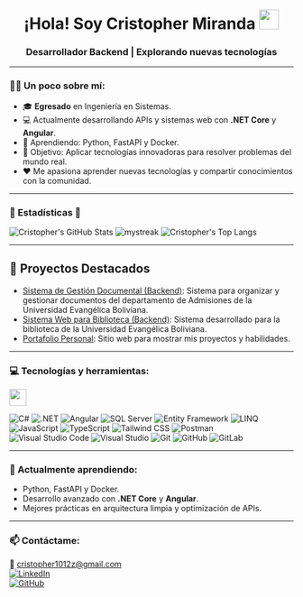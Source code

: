 <h1 align="center">¡Hola! Soy Cristopher Miranda <img src="https://media.giphy.com/media/hvRJCLFzcasrR4ia7z/giphy.gif" width="35"></h1>

<h3 align="center">Desarrollador Backend | Explorando nuevas tecnologías</h3>

---

### 👨‍💻 Un poco sobre mí:

- 🎓 **Egresado** en Ingeniería en Sistemas.  
- 💻 Actualmente desarrollando APIs y sistemas web con **.NET Core** y **Angular**.  
- 🌱 Aprendiendo: Python, FastAPI y Docker.  
- 🎯 Objetivo: Aplicar tecnologías innovadoras para resolver problemas del mundo real.  
- ❤️ Me apasiona aprender nuevas tecnologías y compartir conocimientos con la comunidad.  

---

### 🚀 Estadísticas 🚀
![Cristopher's GitHub Stats](https://github-readme-stats.vercel.app/api?username=Mirandaaca&show_icons=true&theme=tokyonight)
<img src="https://github-readme-streak-stats.herokuapp.com/?user=Mirandaaca&theme=tokyonight" alt="mystreak"/>
![Cristopher's Top Langs](https://github-readme-stats.vercel.app/api/top-langs/?username=Mirandaaca&theme=tokyonight&layout=compact)

---

## 🚀 Proyectos Destacados  
- [Sistema de Gestión Documental (Backend)](https://github.com/Mirandaaca/documentalmanagement-api): Sistema para organizar y gestionar documentos del departamento de Admisiones de la Universidad Evangélica Boliviana.  
- [Sistema Web para Biblioteca (Backend)](https://github.com/Mirandaaca/librarymanagement-api): Sistema desarrollado para la biblioteca de la Universidad Evangélica Boliviana.  
- [Portafolio Personal](https://github.com/mirandaaca/portafolio): Sitio web para mostrar mis proyectos y habilidades.  

---

### 💻 Tecnologías y herramientas:
<p>
  <img src="https://media.giphy.com/media/SWoSkN6DxTszqIKEqv/giphy.gif" width="30">  
</p>

![C#](https://img.shields.io/badge/C%23-239120?style=for-the-badge&logo=csharp&logoColor=white)
![.NET](https://img.shields.io/badge/.NET-512BD4?style=for-the-badge&logo=dotnet&logoColor=white)
![Angular](https://img.shields.io/badge/Angular-DD0031?style=for-the-badge&logo=angular&logoColor=white)
![SQL Server](https://img.shields.io/badge/SQL-CC2927?style=for-the-badge&logo=microsoftsqlserver&logoColor=white)
![Entity Framework](https://img.shields.io/badge/Entity_Framework-512BD4?style=for-the-badge&logo=nuget&logoColor=white)
![LINQ](https://img.shields.io/badge/LINQ-239120?style=for-the-badge&logo=csharp&logoColor=white)
![JavaScript](https://img.shields.io/badge/JavaScript-F7DF1E?style=for-the-badge&logo=javascript&logoColor=black)
![TypeScript](https://img.shields.io/badge/TypeScript-007ACC?style=for-the-badge&logo=typescript&logoColor=white)
![Tailwind CSS](https://img.shields.io/badge/Tailwind_CSS-38B2AC?style=for-the-badge&logo=tailwind-css&logoColor=white)
![Postman](https://img.shields.io/badge/Postman-FF6C37?style=for-the-badge&logo=postman&logoColor=white)
![Visual Studio Code](https://img.shields.io/badge/VS_Code-007ACC?style=for-the-badge&logo=visualstudiocode&logoColor=white)
![Visual Studio](https://img.shields.io/badge/Visual_Studio-5C2D91?style=for-the-badge&logo=visualstudio&logoColor=white)
![Git](https://img.shields.io/badge/Git-F05032?style=for-the-badge&logo=git&logoColor=white)
![GitHub](https://img.shields.io/badge/GitHub-100000?style=for-the-badge&logo=github&logoColor=white)
![GitLab](https://img.shields.io/badge/GitLab-FCA121?style=for-the-badge&logo=gitlab&logoColor=white)

---

### 🌱 Actualmente aprendiendo:
- Python, FastAPI y Docker.
- Desarrollo avanzado con **.NET Core** y **Angular**.
- Mejores prácticas en arquitectura limpia y optimización de APIs.

---

### 📫 Contáctame:
📧 [cristopher1012z@gmail.com](mailto:cristopher1012z@gmail.com)  
[![LinkedIn](https://img.shields.io/badge/LinkedIn-0A66C2?style=flat-square&logo=linkedin&logoColor=white)](https://www.linkedin.com/in/cristopher-adrian-miranda-aramayo/)  
[![GitHub](https://img.shields.io/badge/GitHub-100000?style=flat-square&logo=github&logoColor=white)](https://github.com/Mirandaaca)
